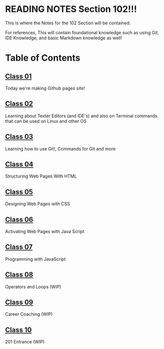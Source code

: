# READING NOTES Section 102!!!

This is where the Notes for the 102 Section will be contained.

For references, This will contain foundational knowledge such as using Git, IDE Knowledge, and basic Markdown knowledge as well!

# **Table of Contents**

## [Class 01](https://connerkt.github.io/Reading-Notes/102/Class01/)

Today we're making Github pages site!

## [Class 02](https://connerkt.github.io/Reading-Notes/102/Class02/)

Learning about Texter Editors (and IDE's) and also on Terminal commands that can be used on Linux and other OS

## [Class 03](https://connerkt.github.io/Reading-Notes/102/Class03/)

Learning how to use Git!, Commands for Git and more

## [Class 04](https://connerkt.github.io/Reading-Notes/102/Class04/)

Structuring Web Pages With HTML 

## [Class 05](https://connerkt.github.io/Reading-Notes/102/Class05/)

Designing Web Pages with CSS

## [Class 06](https://connerkt.github.io/Reading-Notes/102/Class06/)

Activating Web Pages with Java Script

## [Class 07](https://connerkt.github.io/Reading-Notes/102/Class07/)

Programming with JavaScript

## [Class 08](https://connerkt.github.io/Reading-Notes/102/Class08/)

Operators and Loops (WIP)

## [Class 09](https://connerkt.github.io/Reading-Notes/102/Class09/)

Career Coaching (WIP)

## [Class 10](https://connerkt.github.io/Reading-Notes/102/Class10/)

201 Entrance (WIP)
